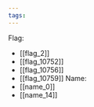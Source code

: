 ```yaml
---
tags:
---
```

Flag:
- [[flag_2]]
- [[flag_10752]]
- [[flag_10756]]
- [[flag_10759]]
Name:
- [[name_0]]
- [[name_14]]
